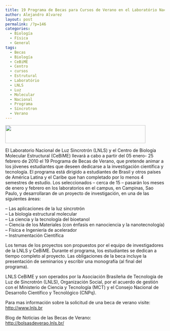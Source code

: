 ```yaml
---
title: 19 Programa de Becas para Cursos de Verano en el Laboratório Nacional de Luz Síncrotron (LNLS) y el Centro de Biologia Molecular Estrutural (CeBiME)
author: Alejandro Alvarez
layout: post
permalink: /?p=146
categories:
  - Biología
  - Física
  - General
tags:
  - Becas
  - Biología
  - CeBiME
  - Centro
  - cursos
  - Estrutural
  - Laboratório
  - LNLS
  - Luz
  - Molecular
  - Nacional
  - Programa
  - Síncrotron
  - Verano
---
```

[<img class="aligncenter" title="Becas de Verano" src="http://www.lnls.br/lnls/media/banner_BV.jpg" alt="" width="443" height="57" />][1]

El Laboratorio Nacional de Luz Sincrotrón (LNLS) y el Centro de Biología Molecular Estructural (CeBiME) llevará a cabo a partir del 05 enero- 25 febrero de 2010 el 19 Programa de Becas de Verano, que pretende animar a los jóvenes estudiantes que deseen dedicarse a la investigación científica y tecnología. El programa está dirigido a estudiantes de Brasil y otros países de América Latina y el Caribe que han completado por lo menos 4 semestres de estudio. Los seleccionados &#8211; cerca de 15 &#8211; pasarán los meses de enero y febrero en los laboratorios en el campus, en Campinas, Sao Paulo, y desarrollaran de un proyecto de investigación, en una de las siguientes áreas:

&#8211; Las aplicaciones de la luz sincrotrón  
&#8211; La biología estructural molecular  
&#8211; La ciencia y la tecnología del bioetanol  
&#8211; Ciencia de los Materiales (con énfasis en nanociencia y la nanotecnología)  
&#8211; Física e Ingeniería de acelerador  
&#8211; Instrumentación Científica

Los temas de los proyectos son propuestos por el equipo de investigadores de la LNLS y CeBiME. Durante el programa, los estudiantes se dedican a tiempo completo al proyecto. Las obligaciones de la beca incluye la presentación de seminarios y escribir una monografía (al final del programa).

LNLS CeBiME y son operados por la Asociación Brasileña de Tecnología de Luz de Sincrotrón (LNLS), Organización Social, por el acuerdo de gestión con el Ministerio de Ciencia y Tecnología (MCT) y el Consejo Nacional de Desarrollo Científico y Tecnológico (CNPq).

Para mas información sobre la solicitud de una beca de verano visite:  
<a title="Becas de Verano en el LNLS" href="http://www.lnls.br" target="_blank">http://www.lnls.br</a>

Blog de Noticias de las Becas de Verano:  
<a title="Blog" href="http://bolsasdeverao.lnls.br/" target="_blank">http://bolsasdeverao.lnls.br/</a>

 [1]: http://www.lnls.br/